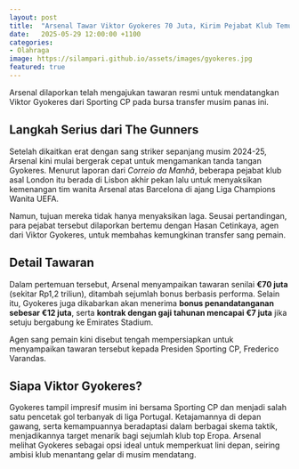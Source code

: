 ```yaml
---
layout: post
title:  "Arsenal Tawar Viktor Gyokeres 70 Juta, Kirim Pejabat Klub Temui Agen Striker Sporting CP"
date:   2025-05-29 12:00:00 +1100
categories: 
- Olahraga
image: https://silampari.github.io/assets/images/gyokeres.jpg
featured: true
---
```


Arsenal dilaporkan telah mengajukan tawaran resmi untuk mendatangkan Viktor Gyokeres dari Sporting CP pada bursa transfer musim panas ini.

## Langkah Serius dari The Gunners

Setelah dikaitkan erat dengan sang striker sepanjang musim 2024-25, Arsenal kini mulai bergerak cepat untuk mengamankan tanda tangan Gyokeres. Menurut laporan dari *Correio da Manhã*, beberapa pejabat klub asal London itu berada di Lisbon akhir pekan lalu untuk menyaksikan kemenangan tim wanita Arsenal atas Barcelona di ajang Liga Champions Wanita UEFA.

Namun, tujuan mereka tidak hanya menyaksikan laga. Seusai pertandingan, para pejabat tersebut dilaporkan bertemu dengan Hasan Cetinkaya, agen dari Viktor Gyokeres, untuk membahas kemungkinan transfer sang pemain.

## Detail Tawaran

Dalam pertemuan tersebut, Arsenal menyampaikan tawaran senilai **€70 juta** (sekitar Rp1,2 triliun), ditambah sejumlah bonus berbasis performa. Selain itu, Gyokeres juga dikabarkan akan menerima **bonus penandatanganan sebesar €12 juta**, serta **kontrak dengan gaji tahunan mencapai €7 juta** jika setuju bergabung ke Emirates Stadium.

Agen sang pemain kini disebut tengah mempersiapkan untuk menyampaikan tawaran tersebut kepada Presiden Sporting CP, Frederico Varandas.

## Siapa Viktor Gyokeres?

Gyokeres tampil impresif musim ini bersama Sporting CP dan menjadi salah satu pencetak gol terbanyak di liga Portugal. Ketajamannya di depan gawang, serta kemampuannya beradaptasi dalam berbagai skema taktik, menjadikannya target menarik bagi sejumlah klub top Eropa. Arsenal melihat Gyokeres sebagai opsi ideal untuk memperkuat lini depan, seiring ambisi klub menantang gelar di musim mendatang.

